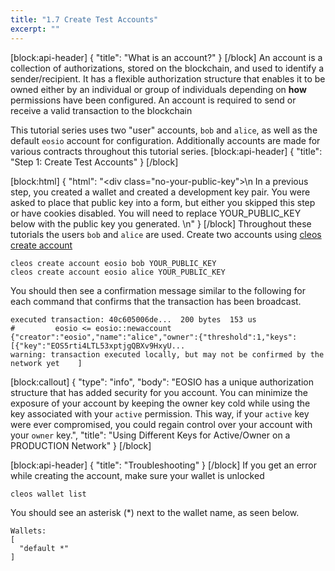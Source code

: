 ```yaml
---
title: "1.7 Create Test Accounts"
excerpt: ""
---
```

[block:api-header]
{
  "title": "What is an account?"
}
[/block]
An account is a collection of authorizations, stored on the blockchain, and used to identify a sender/recipient. It has a flexible authorization structure that enables it to be owned either by an individual or group of individuals depending on **how** permissions have been configured. An account is required to send or receive a valid transaction to the blockchain

This tutorial series uses two "user" accounts, `bob` and `alice`, as well as the default `eosio` account for configuration. Additionally accounts are made for various contracts throughout this tutorial series.
[block:api-header]
{
  "title": "Step 1: Create Test Accounts"
}
[/block]

[block:html]
{
  "html": "<div class=\"no-your-public-key\">\n  In a previous step, you created a wallet and created a development key pair. You were asked to place that public key into a form, but either you skipped this step or have cookies disabled. You will need to replace YOUR_PUBLIC_KEY below with the public key you generated. \n</div>"
}
[/block]
Throughout these tutorials the users `bob` and `alice` are used. Create two accounts using [cleos create account](https://developers.eos.io/eosio-cleos/reference#cleos-create-account)

```
cleos create account eosio bob YOUR_PUBLIC_KEY 
cleos create account eosio alice YOUR_PUBLIC_KEY
```

You should then see a confirmation message similar to the following for each command that confirms that the transaction has been broadcast.

```
executed transaction: 40c605006de...  200 bytes  153 us
#         eosio <= eosio::newaccount            {"creator":"eosio","name":"alice","owner":{"threshold":1,"keys":[{"key":"EOS5rti4LTL53xptjgQBXv9HxyU...
warning: transaction executed locally, but may not be confirmed by the network yet    ]
```
[block:callout]
{
  "type": "info",
  "body": "EOSIO has a unique authorization structure that has added security for you account. You can minimize the exposure of your account by keeping the owner key cold while using the key associated with your `active` permission. This way, if your `active` key were ever compromised, you could regain control over your account with your `owner` key.",
  "title": "Using Different Keys for Active/Owner on a PRODUCTION Network"
}
[/block]

[block:api-header]
{
  "title": "Troubleshooting"
}
[/block]
If you get an error while creating the account, make sure your wallet is unlocked 

```
cleos wallet list
```

You should see an asterisk (*) next to the wallet name, as seen below.

```
Wallets:
[
  "default *"
]
```